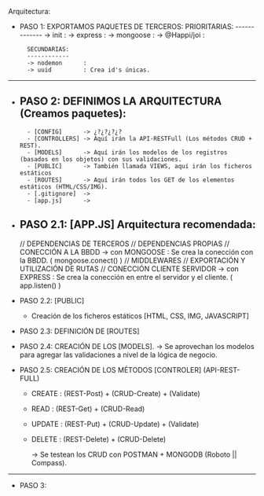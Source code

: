 Arquitectura:

- PASO 1: EXPORTAMOS PAQUETES DE TERCEROS:
        PRIORITARIAS:
        -------------
        -> init         :
        -> express      :
        -> mongoose     :
        -> @Happi/joi   :

        SECUNDARIAS:
        ------------
        -> nodemon 		:
        -> uuid			: Crea id's únicas.

-----------------------------------------------------------------------------------------------------------------------
- PASO 2: DEFINIMOS LA ARQUITECTURA (Creamos paquetes):
  -----------------------------------------------------
        - [CONFIG]      -> ¿?¿?¿?¿? 
        - [CONTROLLERS] -> Aquí irán la API-RESTFull (Los métodos CRUD + REST).
        - [MODELS]      -> Aquí irán los modelos de los registros (basados en los objetos) con sus validaciones.
        - [PUBLIC]      -> También llamada VIEWS, aquí irán los ficheros estáticos
        - [ROUTES]      -> Aquí irán todos los GET de los elementos estáticos (HTML/CSS/IMG).
        - [.gitignore]  -> 
        - [app.js]      -> 

- PASO 2.1: [APP.JS]
    Arquitectura recomendada:
    -------------------------
    // DEPENDENCIAS DE TERCEROS
    // DEPENDENCIAS PROPIAS
    // CONECCIÓN A LA BBDD
        -> con MONGOOSE : Se crea la conección con la BBDD. ( mongoose.conect() )
    // MIDDLEWARES
    // EXPORTACIÓN Y UTILIZACIÓN DE RUTAS
    // CONECCIÓN CLIENTE SERVIDOR
        -> con EXPRESS  : Se crea la conección en entre el servidor y el cliente. ( app.listen() )

- PASO 2.2: [PUBLIC]
    - Creación de los ficheros estáticos [HTML, CSS, IMG, JAVASCRIPT]


- PASO 2.3: DEFINICIÓN DE [ROUTES]

- PASO 2.4: CREACIÓN DE LOS [MODELS].
    -> Se aprovechan los modelos para agregar las validaciones a nivel de la lógica de negocio.

- PASO 2.5: CREACIÓN DE LOS MÉTODOS [CONTROLER] (API-REST-FULL)
    - CREATE    : (REST-Post)   + (CRUD-Create) + (Validate)
    - READ      : (REST-Get)    + (CRUD-Read)
    - UPDATE    : (REST-Put)    + (CRUD-Update) + (Validate)
    - DELETE    : (REST-Delete) + (CRUD-Delete)

        -> Se testean los CRUD con POSTMAN + MONGODB (Roboto || Compass).
-----------------------------------------------------------------------------------------------------------------------

- PASO 3: 

    

